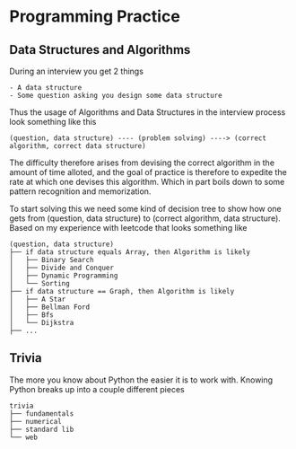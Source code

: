 # Programming Practice

## Data Structures and Algorithms
During an interview you get 2 things
```
- A data structure
- Some question asking you design some data structure
```

Thus the usage of Algorithms and Data Structures in the interview process look something like this
```
(question, data structure) ---- (problem solving) ----> (correct algorithm, correct data structure)
```
The difficulty therefore arises from devising the correct algorithm in the amount of time alloted, and the goal of practice is therefore to expedite the rate at which one devises this algorithm. Which in part boils down to some pattern recognition and memorization.

To start solving this we need some kind of decision tree to show how one gets from (question, data structure) to (correct algorithm, data structure). Based on my experience with leetcode that looks something like

```
(question, data structure)
├── if data structure equals Array, then Algorithm is likely
│   ├── Binary Search
│   ├── Divide and Conquer
│   ├── Dynamic Programming
│   └── Sorting
├── if data structure == Graph, then Algorithm is likely
│   ├── A Star
│   ├── Bellman Ford
│   ├── Bfs
│   └── Dijkstra
├── ...
```

## Trivia
The more you know about Python the easier it is to work with. Knowing Python breaks up into a couple different pieces
```
trivia
├── fundamentals
├── numerical
├── standard lib
└── web
```
